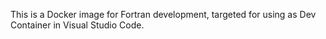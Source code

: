 This is a Docker image for Fortran development, targeted for using as Dev Container in Visual Studio Code.
